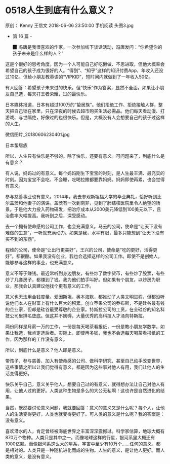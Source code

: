 # 0518人生到底有什么意义？
原创：
Kenny
王信文
2018-06-06 23:50:00
手机阅读
头图3.jpg



- 第 16 篇 -





   ▉ 冯唐是我很喜欢的作家。一次参加线下谈话活动，冯唐发问：“你希望你的孩子未来是什么样的人？”



这是个很好的思考角度。因为一个人可能自己好吃懒做、不思进取，但他大概率会希望自己的孩子成为很好的人。“得到”、“知乎”这样的知识付费App，年收入还没过10亿。但给小朋友教英语的“VIPKID”，短时间内就做到了一年收入50亿。



有人回答：希望孩子未来过的快乐。但“快乐”作为答案，显然不全面。如果让小朋友自己选，每天打王者荣耀，过的最快乐。


日本媒体报道，日本有超过100万的“蛰居族”。他们拒绝工作、拒绝接触人群，整天把自己锁在家里，只在深夜的时候去超市购买生活必需品。他们每天看动漫、打游戏、与世隔绝，好像过的也很快乐。但是，大概没有人会想要自己的孩子过这样的人生。



微信图片_20180606230401.jpg

日本蛰居族



所以，人生只有快乐是不够的。除了快乐，还要有意义。可问题来了，到底什么是有意义？



有人说，妈妈过的有意义。每个妈妈刚生下宝宝的时刻，是人生最丰满、最充实的时刻。因为宝宝不会吃、不会睡，吃喝拉撒都要靠妈妈。妈妈即使再累，也会觉得有意义。



参与慈善事业也有意义。2014年，我去参观斯坦福大学的毕业典礼，恰好听到比尔盖茨和他妻子的演讲。盖茨有一次到南非，见到了肺结核医院里令人绝望的场景。于是他大力投入药物研发，把治疗成本从2000美元降低到100美元以下，且治愈率大幅提高。我听到之后，深受感动。



去一个拥有使命感的公司工作，也会充满意义。马云的公司，使命是“让天下没有难做的生意”，一听就充满动力。如果是我，水平有限，最多只能想到“让天下没有买不到的东西”。



程维的公司，使命是“让出行更美好”，王兴的公司，使命是“吃的更好，活得更好”。都很酷。如果我没有创业，我也会选择这样的公司工作。即使不是创始人，能够参与这样的事业，也充满意义。



意义不等于赚钱。最近常听到身边朋友，有些炒了数字货币，有些炒了股票，有些炒了几套房子，都赚到了钱。我为他们拍手叫好。但如果有个朋友，以炒房为职业，那我会认真建议他找个更有意义的工作。



意义也无法用金钱度量。爱因斯坦，奥本海默，都推动了人类文明进程，但都没听说他们本人在财富上有什么巨大的积累。创立苹果公司的乔布斯，不是硅谷最有钱的企业家，但却是硅谷最受尊敬的企业家。特斯拉公司的工资，在全硅谷的知名科技公司里排名垫底。但这并不妨碍，大量优秀的高科技人才涌向特斯拉。



两份同样是月薪一万的工作，一份是每天喝茶看报纸，一份是教小朋友学数学。如果让我选，我肯定选后者。实际上，即使再多钱，我也不会选每天喝茶看报纸的工作，因为那样的工作没有意义。



所以，到底什么是意义？他人即是意义。



带孩子、参与慈善、加入有使命感的公司、做科学研究、甚至自己动手改变世界，这些事情之所以让我们觉得有意义，都是因为这些事对他人有用，我们让他人的生活变得更好。



快乐关乎自己，意义关乎他人。想要自己过的有意义，就得想办法让自己对他人有用，让他人过的更好。人类这种生物是多么的大公无私啊！这也许是自然进化的结果。



当然，既然要讨论意义问题，我就要回答：意义的意义又是什么呢？每个人，让他人的生活变得更好，人类也就变得更好了。可人类的意义是什么呢？我的答案是：没有意义。



喜欢潜水的人，肯定曾经被海底世界之丰富深深震撼过。科学家估算，地球大概有870万个物种。人类只是其中之一。而像地球这样的行星，银河系里大概还有1000亿颗。而像银河系这么大的星系，宇宙中至少有10万个……任何的意义，都是相对的。人类只是一种随机进化而成的生物。人生的意义，是让他人更好。而人类的意义，是没有意义。